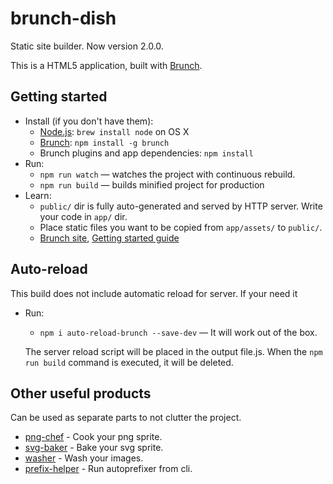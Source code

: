# brunch-dish

Static site builder. Now version 2.0.0.

This is a HTML5 application, built with [Brunch](http://brunch.io).

## Getting started

- Install (if you don't have them):
  - [Node.js](http://nodejs.org): `brew install node` on OS X
  - [Brunch](http://brunch.io): `npm install -g brunch`
  - Brunch plugins and app dependencies: `npm install`
- Run:
  - `npm run watch` — watches the project with continuous rebuild.
  - `npm run build` — builds minified project for production
- Learn:
  - `public/` dir is fully auto-generated and served by HTTP server. Write your code in `app/` dir.
  - Place static files you want to be copied from `app/assets/` to `public/`.
  - [Brunch site](http://brunch.io), [Getting started guide](https://github.com/brunch/brunch-guide#readme)

## Auto-reload

This build does not include automatic reload for server. If your need it

- Run:

  - `npm i auto-reload-brunch --save-dev` — It will work out of the box.

  The server reload script will be placed in the output file.js. When the `npm run build` command is executed, it will be deleted.

## Other useful products

Сan be used as separate parts to not clutter the project.

- [png-chef](https://github.com/ethcrawford/png-chef) - Cook your png sprite.
- [svg-baker](https://github.com/ethcrawford/svg-baker) - Bake your svg sprite.
- [washer](https://github.com/ethcrawford/washer) - Wash your images.
- [prefix-helper](https://github.com/ethcrawford/prefix-helper) - Run autoprefixer from cli.
